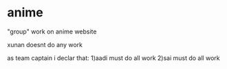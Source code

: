 # anime
"group" work on anime website





xunan doesnt do any work





as team captain i declar that:
1)aadi must do all work
2)sai must do all work
